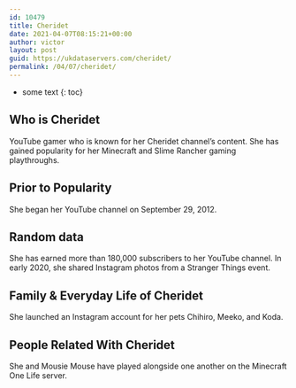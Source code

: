 ```yaml
---
id: 10479
title: Cheridet
date: 2021-04-07T08:15:21+00:00
author: victor
layout: post
guid: https://ukdataservers.com/cheridet/
permalink: /04/07/cheridet/
---
```


* some text
{: toc}


## Who is Cheridet



YouTube gamer who is known for her Cheridet channel&#8217;s content. She has gained popularity for her Minecraft and Slime Rancher gaming playthroughs.

                
                
                
## Prior to Popularity



She began her YouTube channel on September 29, 2012.

                
                
                
## Random data



She has earned more than 180,000 subscribers to her YouTube channel. In early 2020, she shared Instagram photos from a Stranger Things event. 

                
                
                
## Family & Everyday Life of Cheridet



She launched an Instagram account for her pets Chihiro, Meeko, and Koda. 

                
                
                
## People Related With Cheridet



She and Mousie Mouse have played alongside one another on the Minecraft One Life server.

                
              
            
          
          
          